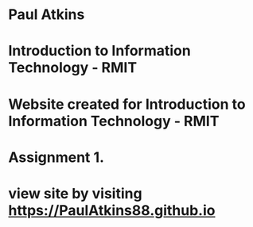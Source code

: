 # Paul Atkins
# Introduction to Information Technology - RMIT
# Website created for Introduction to Information Technology - RMIT 
# Assignment 1.
# view site by visiting https://PaulAtkins88.github.io
